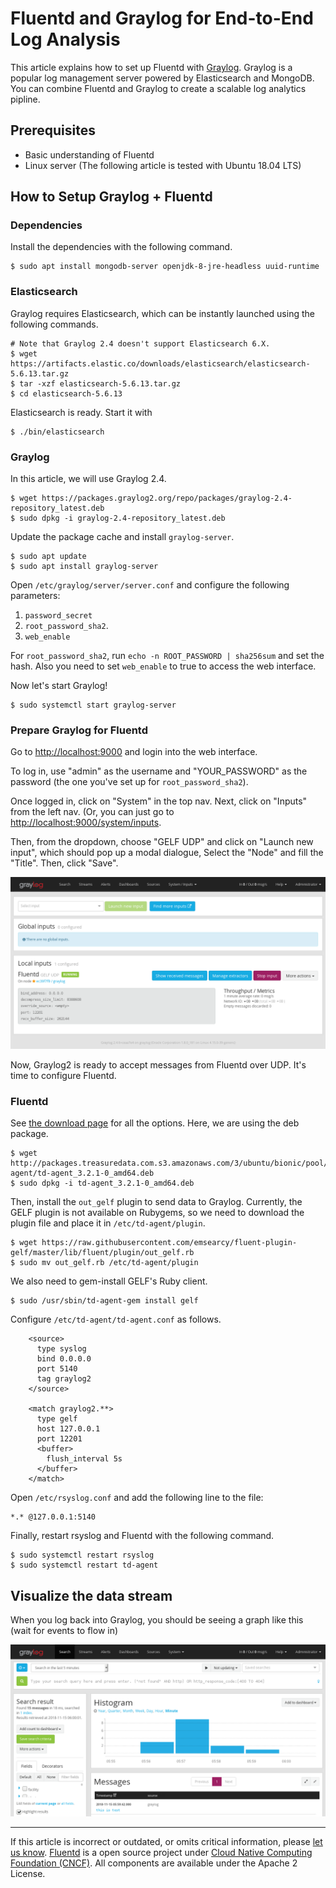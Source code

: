 # Fluentd and Graylog for End-to-End Log Analysis

This article explains how to set up Fluentd with [Graylog](https://www.graylog.org).
Graylog is a popular log management server powered by Elasticsearch and MongoDB.
You can combine Fluentd and Graylog to create a scalable log analytics pipline.

## Prerequisites

 - Basic understanding of Fluentd
 - Linux server (The following article is tested with Ubuntu 18.04 LTS)

## How to Setup Graylog + Fluentd

### Dependencies

Install the dependencies with the following command.

    $ sudo apt install mongodb-server openjdk-8-jre-headless uuid-runtime

### Elasticsearch

Graylog requires Elasticsearch, which can be instantly launched using
the following commands.

    # Note that Graylog 2.4 doesn't support Elasticsearch 6.X.
    $ wget https://artifacts.elastic.co/downloads/elasticsearch/elasticsearch-5.6.13.tar.gz
    $ tar -xzf elasticsearch-5.6.13.tar.gz
    $ cd elasticsearch-5.6.13

Elasticsearch is ready. Start it with

    $ ./bin/elasticsearch

### Graylog

In this article, we will use Graylog 2.4.

    $ wget https://packages.graylog2.org/repo/packages/graylog-2.4-repository_latest.deb
    $ sudo dpkg -i graylog-2.4-repository_latest.deb

Update the package cache and install `graylog-server`.

    $ sudo apt update
    $ sudo apt install graylog-server

Open `/etc/graylog/server/server.conf` and configure the following parameters:

 1. `password_secret`
 2. `root_password_sha2`.
 3. `web_enable`

For `root_password_sha2`, run `echo -n ROOT_PASSWORD | sha256sum` and set the hash.
Also you need to set `web_enable` to true to access the web interface.

Now let's start Graylog!

    $ sudo systemctl start graylog-server

### Prepare Graylog for Fluentd

Go to [http://localhost:9000](http://localhost:9000) and login into the web interface.

To log in, use "admin" as the username and "YOUR_PASSWORD" as the password (the
one you've set up for `root_password_sha2`).

Once logged in, click on "System" in the top nav. Next, click on "Inputs" from
the left nav. (Or, you can just go to [http://localhost:9000/system/inputs](http://localhost:9000/system/inputs).

Then, from the dropdown, choose "GELF UDP" and click on "Launch new input",
which should pop up a modal dialogue, Select the "Node" and fill the "Title".
Then, click "Save".

![](/images/graylog2-input.png)

Now, Graylog2 is ready to accept messages from Fluentd over UDP. It's time to
configure Fluentd.

### Fluentd

See [the download page](https://www.fluentd.org/download) for all the options.
Here, we are using the deb package.

    $ wget http://packages.treasuredata.com.s3.amazonaws.com/3/ubuntu/bionic/pool/contrib/t/td-agent/td-agent_3.2.1-0_amd64.deb
    $ sudo dpkg -i td-agent_3.2.1-0_amd64.deb

Then, install the `out_gelf` plugin to send data to Graylog. Currently, the
GELF plugin is not available on Rubygems, so we need to download the plugin
file and place it in `/etc/td-agent/plugin`.

    $ wget https://raw.githubusercontent.com/emsearcy/fluent-plugin-gelf/master/lib/fluent/plugin/out_gelf.rb
    $ sudo mv out_gelf.rb /etc/td-agent/plugin

We also need to gem-install GELF's Ruby client.

    $ sudo /usr/sbin/td-agent-gem install gelf

Configure `/etc/td-agent/td-agent.conf` as follows.
```
    <source>
      type syslog
      bind 0.0.0.0
      port 5140
      tag graylog2
    </source>

    <match graylog2.**>
      type gelf
      host 127.0.0.1
      port 12201
      <buffer>
        flush_interval 5s
      </buffer>
    </match>
```
Open `/etc/rsyslog.conf` and add the following line to the file:

    *.* @127.0.0.1:5140

Finally, restart rsyslog and Fluentd with the following command.

    $ sudo systemctl restart rsyslog
    $ sudo systemctl restart td-agent

## Visualize the data stream

When you log back into Graylog, you should be seeing a graph like this
(wait for events to flow in)

![](/images/graylog2-graph.png)

------------------------------------------------------------------------

If this article is incorrect or outdated, or omits critical information, please [let us know](https://github.com/fluent/fluentd-docs-gitbook/issues?state=open).
[Fluentd](http://www.fluentd.org/) is a open source project under [Cloud Native Computing Foundation (CNCF)](https://cncf.io/). All components are available under the Apache 2 License.
